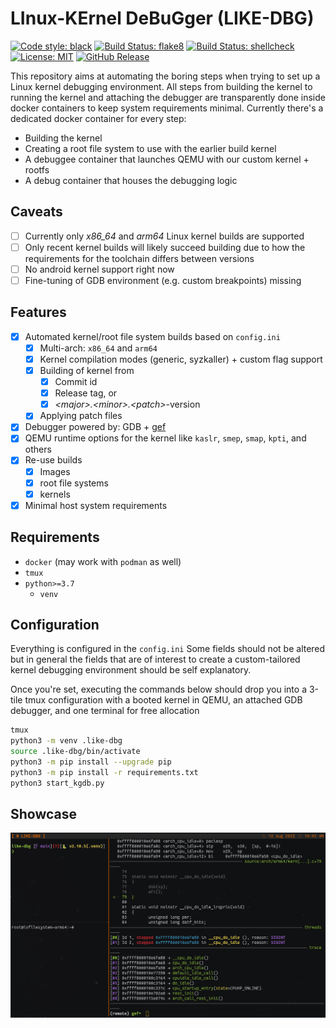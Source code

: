 # LInux-KErnel DeBuGger (LIKE-DBG)

[![Code style: black](https://img.shields.io/badge/code%20style-black-000000.svg)](https://github.com/psf/black)
[![Build Status: flake8](https://github.com/PyCQA/flake8/workflows/main/badge.svg)](https://github.com/0xricksanchez/like-dbg/actions?query=workflow%3Aflake8)
[![Build Status: shellcheck](https://github.com/koalaman/shellcheck/actions/workflows/build.yml/badge.svg)](https://github.com/0xricksanchez/like-dbg/actions?query=workflow%3Ashellcheck)
[![License: MIT](https://img.shields.io/badge/License-MIT-yellow.svg)](https://tldrlegal.com/license/mit-license)
[![GitHub Release](https://img.shields.io/github/release/0xricksanchez/like-dbg.svg)](https://github.com/0xricksanchez/like-dbg/releases/)  

This repository aims at automating the boring steps when trying to set up a Linux kernel debugging environment.
All steps from building the kernel to running the kernel and attaching the debugger are transparently done inside docker containers to keep system requirements minimal.
Currently there's a dedicated docker container for every step:

* Building the kernel
* Creating a root file system to use with the earlier build kernel
* A debuggee container that launches QEMU with our custom kernel + rootfs
* A debug container that houses the debugging logic

## Caveats

* [ ] Currently only *x86_64* and *arm64* Linux kernel builds are supported
* [ ] Only recent kernel builds will likely succeed building due to how the requirements for the toolchain differs between versions
* [ ] No android kernel support right now
* [ ] Fine-tuning of GDB environment (e.g. custom breakpoints) missing

## Features

* [x] Automated kernel/root file system builds based on `config.ini`
  * [x] Multi-arch: `x86_64` and `arm64`
  * [x] Kernel compilation modes (generic, syzkaller) + custom flag support
  * [x] Building of kernel from
    * [x] Commit id
    * [x] Release tag, or
    * [x] *\<major>.\<minor>.\<patch>*-version
  * [x] Applying patch files
* [x] Debugger powered by: GDB + [gef](https://github.com/hugsy/gef)
* [x] QEMU runtime options for the kernel like `kaslr`, `smep`, `smap`, `kpti`, and others
* [x] Re-use builds
  * [x] Images
  * [x] root file systems
  * [x] kernels  
* [x] Minimal host system requirements

## Requirements

* `docker` (may work with `podman` as well)
* `tmux`
* `python>=3.7`
  * `venv`

## Configuration

Everything is configured in the `config.ini`
Some fields should not be altered but in general the fields that are of interest to create a custom-tailored kernel debugging environment should be self explanatory.

Once you're set, executing the commands below should drop you into a 3-tile tmux configuration with a booted kernel in QEMU, an attached
GDB debugger, and one terminal for free allocation

```sh
tmux
python3 -m venv .like-dbg
source .like-dbg/bin/activate
python3 -m pip install --upgrade pip
python3 -m pip install -r requirements.txt
python3 start_kgdb.py
```

## Showcase

![img/example.png](img/example.png)
